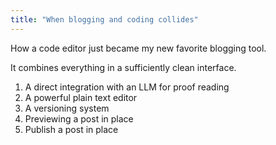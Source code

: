```yaml
---
title: "When blogging and coding collides"
---
```


How a code editor just became my new favorite blogging tool.

It combines everything in a sufficiently clean interface.

1. A direct integration with an LLM for proof reading
1. A powerful plain text editor
2. A versioning system
1. Previewing a post in place
3. Publish a post in place
